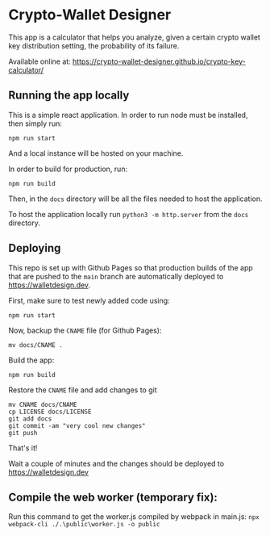 # Crypto-Wallet Designer
This app is a calculator that helps you analyze, given a certain crypto wallet key distribution setting, the probability of its failure.

Available online at: https://crypto-wallet-designer.github.io/crypto-key-calculator/

## Running the app locally
This is a simple react application.
In order to run node must be installed, then simply run:
```
npm run start
```
And a local instance will be hosted on your machine.

In order to build for production, run:
```
npm run build
```

Then, in the `docs` directory will be all the files needed to host the application.

To host the application locally run `python3 -m http.server` from the `docs` directory.

## Deploying
This repo is set up with Github Pages so that production builds of the app that are pushed to the `main` branch are automatically deployed to https://walletdesign.dev.

First, make sure to test newly added code using:
```
npm run start
```

Now, backup the `CNAME` file (for Github Pages):
```
mv docs/CNAME .
```

Build the app:
```
npm run build
```

Restore the `CNAME` file and add changes to git
```
mv CNAME docs/CNAME
cp LICENSE docs/LICENSE
git add docs
git commit -am "very cool new changes"
git push
```

That's it!

Wait a couple of minutes and the changes should be deployed to https://walletdesign.dev



## Compile the web worker (temporary fix):
Run this command to get the worker.js compiled by webpack in main.js:
```npx webpack-cli ./.\public\worker.js -o public```
